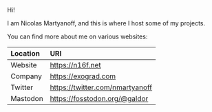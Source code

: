 Hi!

I am Nicolas Martyanoff, and this is where I host some of my projects.

You can find more about me on various websites:

| Location | URI                                                               |
|:---------|:------------------------------------------------------------------|
| Website  | https://n16f.net                                                  |
| Company  | https://exograd.com                                               |
| Twitter  | https://twitter.com/nmartyanoff                                   |
| Mastodon | https://fosstodon.org/@galdor                                     |
